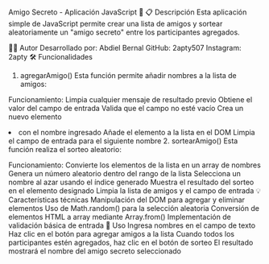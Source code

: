 Amigo Secreto - Aplicación JavaScript 🎁
📋 Descripción
Esta aplicación simple de JavaScript permite crear una lista de amigos y sortear aleatoriamente un "amigo secreto" entre los participantes agregados.

👨‍💻 Autor
Desarrollado por: Abdiel Bernal
GitHub: 2apty507
Instagram: 2apty
🛠️ Funcionalidades
1. agregarAmigo()
Esta función permite añadir nombres a la lista de amigos:

Funcionamiento:
Limpia cualquier mensaje de resultado previo
Obtiene el valor del campo de entrada
Valida que el campo no esté vacío
Crea un nuevo elemento <li> con el nombre ingresado
Añade el elemento a la lista en el DOM
Limpia el campo de entrada para el siguiente nombre
2. sortearAmigo()
Esta función realiza el sorteo aleatorio:

Funcionamiento:
Convierte los elementos de la lista en un array de nombres
Genera un número aleatorio dentro del rango de la lista
Selecciona un nombre al azar usando el índice generado
Muestra el resultado del sorteo en el elemento designado
Limpia la lista de amigos y el campo de entrada
💡 Características técnicas
Manipulación del DOM para agregar y eliminar elementos
Uso de Math.random() para la selección aleatoria
Conversión de elementos HTML a array mediante Array.from()
Implementación de validación básica de entrada
🚀 Uso
Ingresa nombres en el campo de texto
Haz clic en el botón para agregar amigos a la lista
Cuando todos los participantes estén agregados, haz clic en el botón de sorteo
El resultado mostrará el nombre del amigo secreto seleccionado
